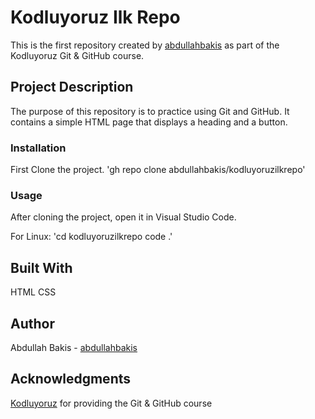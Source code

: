 # Kodluyoruz Ilk Repo
This is the first repository created by [abdullahbakis](https://github.com/abdullahbakis) as part of the Kodluyoruz Git & GitHub course.

## Project Description
The purpose of this repository is to practice using Git and GitHub. It contains a simple HTML page that displays a heading and a button.

### Installation
First Clone the project.
'gh repo clone abdullahbakis/kodluyoruzilkrepo'

### Usage
After cloning the project, open it in Visual Studio Code.

For Linux:
'cd kodluyoruzilkrepo
code .'

## Built With
HTML
CSS
## Author
Abdullah Bakis - [abdullahbakis](https://github.com/abdullahbakis)
## Acknowledgments
[Kodluyoruz](https://kodluyoruz.org/tr/kodluyoruz/) for providing the Git & GitHub course
